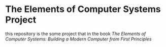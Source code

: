 # The Elements of Computer Systems Project
this repository is the some project that in the book *The Elements of Computer Systems: Building a Modern Computer from First Principles*